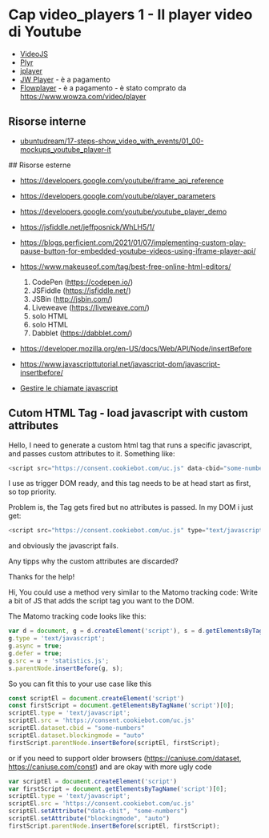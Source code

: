 # <a name="top"></a> Cap video_players 1 - Il player video di Youtube

- [VideoJS](https://videojs.com/)
- [Plyr](https://plyr.io/)
- [jplayer](https://jplayer.org/)
- [JW Player](https://jwplayer.com/) - è a pagamento
- [Flowplayer](https://flowplayer.com/) - è a pagamento - è stato comprato da https://www.wowza.com/video/player


## Risorse interne

- [ubuntudream/17-steps-show_video_with_events/01_00-mockups_youtube_player-it](https://github.com/flaviobordonidev/leanpubabrandnewcms/blob/master/ubuntudream/17-steps-show_video_with_events/01_00-mockups_youtube_player-it.md)



## Risorse esterne

- https://developers.google.com/youtube/iframe_api_reference
- https://developers.google.com/youtube/player_parameters
- https://developers.google.com/youtube/youtube_player_demo
- https://jsfiddle.net/jeffposnick/WhLH5/1/
- https://blogs.perficient.com/2021/01/07/implementing-custom-play-pause-button-for-embedded-youtube-videos-using-iframe-player-api/
- https://www.makeuseof.com/tag/best-free-online-html-editors/
    1. CodePen (https://codepen.io/)
    2. JSFiddle (https://jsfiddle.net/)
    3. JSBin (http://jsbin.com/)
    4. Liveweave (https://liveweave.com/)
    5. solo HTML
    6. solo HTML
    7. Dabblet (https://dabblet.com/)
- https://developer.mozilla.org/en-US/docs/Web/API/Node/insertBefore
- https://www.javascripttutorial.net/javascript-dom/javascript-insertbefore/

- [Gestire le chiamate javascript](https://forum.matomo.org/t/cutom-html-tag-load-javascript-with-custom-attributes/38546)



## Cutom HTML Tag - load javascript with custom attributes

Hello,
I need to generate a custom html tag that runs a specific javascript, and passes custom attributes to it. Something like:

```javascript
<script src="https://consent.cookiebot.com/uc.js" data-cbid="some-numbers" data-blockingmode="auto" type="text/javascript"></script>
```

I use as trigger DOM ready, and this tag needs to be at head start as first, so top priority.

Problem is, the Tag gets fired but no attributes is passed. In my DOM i just get:

```javascript
<script src="https://consent.cookiebot.com/uc.js" type="text/javascript"></script>
```

and obviously the javascript fails.

Any tipps why the custom attributes are discarded?

Thanks for the help!

Hi,
You could use a method very similar to the Matomo tracking code: Write a bit of JS that adds the script tag you want to the DOM.

The Matomo tracking code looks like this:

```javascript
var d = document, g = d.createElement('script'), s = d.getElementsByTagName('script')[0];
g.type = 'text/javascript';
g.async = true;
g.defer = true;
g.src = u + 'statistics.js';
s.parentNode.insertBefore(g, s);
```

So you can fit this to your use case like this

```javascript
const scriptEl = document.createElement('script')
const firstScript = document.getElementsByTagName('script')[0];
scriptEl.type = 'text/javascript';
scriptEl.src = 'https://consent.cookiebot.com/uc.js'
scriptEl.dataset.cbid = "some-numbers"
scriptEl.dataset.blockingmode = "auto"
firstScript.parentNode.insertBefore(scriptEl, firstScript);
```

or if you need to support older browsers (https://caniuse.com/dataset, https://caniuse.com/const) and are okay with more ugly code

```javascript
var scriptEl = document.createElement('script')
var firstScript = document.getElementsByTagName('script')[0];
scriptEl.type = 'text/javascript';
scriptEl.src = 'https://consent.cookiebot.com/uc.js'
scriptEl.setAttribute("data-cbit", "some-numbers")
scriptEl.setAttribute("blockingmode", "auto")
firstScript.parentNode.insertBefore(scriptEl, firstScript);
```


